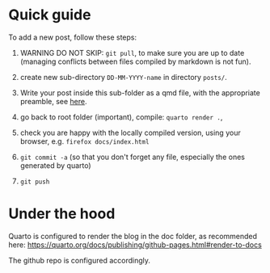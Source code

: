 Quick guide
===========

To add a new post, follow these steps: 

1. WARNING DO NOT SKIP: `git pull`, to make sure you are up to date (managing
   conflicts between files compiled by markdown is not fun).

2. create new sub-directory `DD-MM-YYYY-name` in directory `posts/`.

3. Write your post inside this sub-folder as a qmd file, with the appropriate preamble,
  see [here](https://quarto.org/docs/websites/website-blog.html#posts-directory).

4. go back to root folder (important), compile: `quarto render .`, 

5. check you are happy with the locally compiled version, using your browser, e.g. `firefox docs/index.html`

6.  `git commit -a`  (so that you don't forget any file, especially the ones
    generated by quarto)

7. `git push`

Under the hood
==============

Quarto is configured to render the blog in the doc folder, as recommended here:
<https://quarto.org/docs/publishing/github-pages.html#render-to-docs>

The github repo is configured accordingly.
